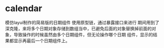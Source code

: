 # calendar
模仿layui制作的简易版的日期组件
使用原型链，通过暴露接口来进行
期间用到了深克隆，来将多个日期对象存储到数组当中，已避免后面的对象替换掉前面的对象，导致操作的时候虽然由多个日期组件，但无论操作哪个日期
组件，显示的结果都显示再最后一个日期组件上。

